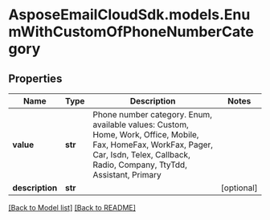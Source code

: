# AsposeEmailCloudSdk.models.EnumWithCustomOfPhoneNumberCategory
## Properties
Name | Type | Description | Notes
------------ | ------------- | ------------- | -------------
**value** | **str** | Phone number category. Enum, available values: Custom, Home, Work, Office, Mobile, Fax, HomeFax, WorkFax, Pager, Car, Isdn, Telex, Callback, Radio, Company, TtyTdd, Assistant, Primary | 
**description** | **str** |  | [optional] 



[[Back to Model list]](Models.md) [[Back to README]](README.md)



